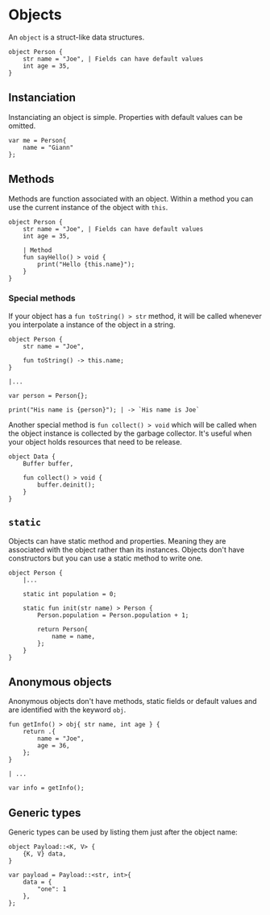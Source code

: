 # Objects

An `object` is a struct-like data structures. 
```buzz
object Person {
    str name = "Joe", | Fields can have default values
    int age = 35,
}
```

## Instanciation
Instanciating an object is simple. Properties with default values can be omitted.
```buzz
var me = Person{
    name = "Giann"
};
```

## Methods
Methods are function associated with an object. Within a method you can use the current instance of the object with `this`.
```buzz
object Person {
    str name = "Joe", | Fields can have default values
    int age = 35,

    | Method
    fun sayHello() > void {
        print("Hello {this.name}");
    }
}
```

### Special methods

If your object has a `fun toString() > str` method, it will be called whenever you interpolate a instance of the object in a string.
```buzz
object Person {
    str name = "Joe",

    fun toString() -> this.name;
}

|...

var person = Person{};

print("His name is {person}"); | -> `His name is Joe`
```

Another special method is `fun collect() > void` which will be called when the object instance is collected by the garbage collector. It's useful when your object holds resources that need to be release.
```buzz
object Data {
    Buffer buffer,

    fun collect() > void {
        buffer.deinit();
    }
}
```

## `static`
Objects can have static method and properties. Meaning they are associated with the object rather than its instances.
Objects don't have constructors but you can use a static method to write one.
```buzz
object Person {
    |...

    static int population = 0;

    static fun init(str name) > Person {
        Person.population = Person.population + 1;

        return Person{
            name = name,
        };
    }
}
```

## Anonymous objects
Anonymous objects don't have methods, static fields or default values and are identified with the keyword `obj`.
```buzz
fun getInfo() > obj{ str name, int age } {
    return .{
        name = "Joe",
        age = 36,
    };
}

| ...

var info = getInfo();
```

## Generic types
Generic types can be used by listing them just after the object name:
```buzz
object Payload::<K, V> {
    {K, V} data,
}

var payload = Payload::<str, int>{
    data = {
        "one": 1
    },
};
```
